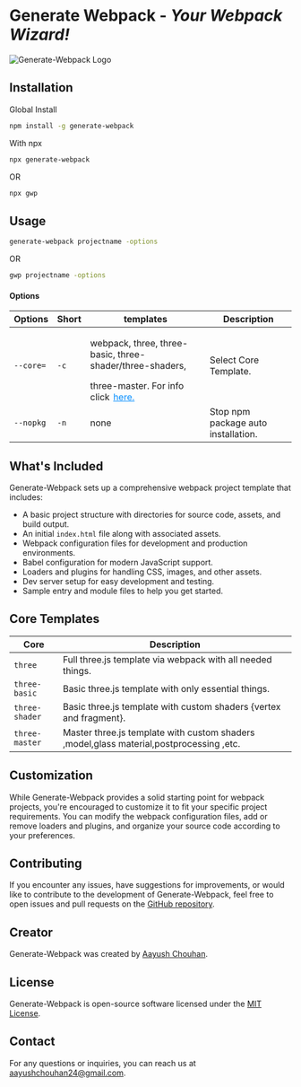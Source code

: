# Generate Webpack - _Your Webpack Wizard!_

![Generate-Webpack Logo](https://cdn.jsdelivr.net/gh/aayushchouhan24/webpack-generator@master/logo-banner.png)

## Installation

Global Install

```bash
npm install -g generate-webpack
```

With npx

```bash
npx generate-webpack
```

OR

```bash
npx gwp
```

## Usage

```bash
generate-webpack projectname -options
```

OR

```bash
gwp projectname -options
```

#### Options

| Options        | Short | templates                                                                                                                                                                   | Description                         |
| ---------- | ----- | ------------------------------------------------------------------------------------------------------------------------------------------------------------------------- | ----------------------------------- |
| `--core=` | `-c`  | <p>webpack, three, three-basic, three-shader/three-shaders,</p>three-master. For info click <a style =" color:#008CFF;  padding: 2px ; " href="#core-templates" >here.</a> | Select Core Template.               |
| `--nopkg`  | `-n`  | none                                                                                                                                                                      | Stop npm package auto installation. |

## What's Included

Generate-Webpack sets up a comprehensive webpack project template that includes:

- A basic project structure with directories for source code, assets, and build output.
- An initial `index.html` file along with associated assets.
- Webpack configuration files for development and production environments.
- Babel configuration for modern JavaScript support.
- Loaders and plugins for handling CSS, images, and other assets.
- Dev server setup for easy development and testing.
- Sample entry and module files to help you get started.

## Core Templates

| Core           | Description                                                                             |
| -------------- | --------------------------------------------------------------------------------------- |
| `three`        | Full three.js template via webpack with all needed things.                              |
| `three-basic`  | Basic three.js template with only essential things.                                     |
| `three-shader` | Basic three.js template with custom shaders {vertex and fragment}.                      |
| `three-master` | Master three.js template with custom shaders ,model,glass material,postprocessing ,etc. |

## Customization

While Generate-Webpack provides a solid starting point for webpack projects, you're encouraged to customize it to fit your specific project requirements. You can modify the webpack configuration files, add or remove loaders and plugins, and organize your source code according to your preferences.

## Contributing

If you encounter any issues, have suggestions for improvements, or would like to contribute to the development of Generate-Webpack, feel free to open issues and pull requests on the [GitHub repository](https://github.com/aayushchouhan24/generate-webpack).

## Creator

Generate-Webpack was created by [Aayush Chouhan](https://github.com/aayushchouhan24).

## License

Generate-Webpack is open-source software licensed under the [MIT License](https://opensource.org/licenses/MIT).

## Contact

For any questions or inquiries, you can reach us at <aayushchouhan24@gmail.com>.

